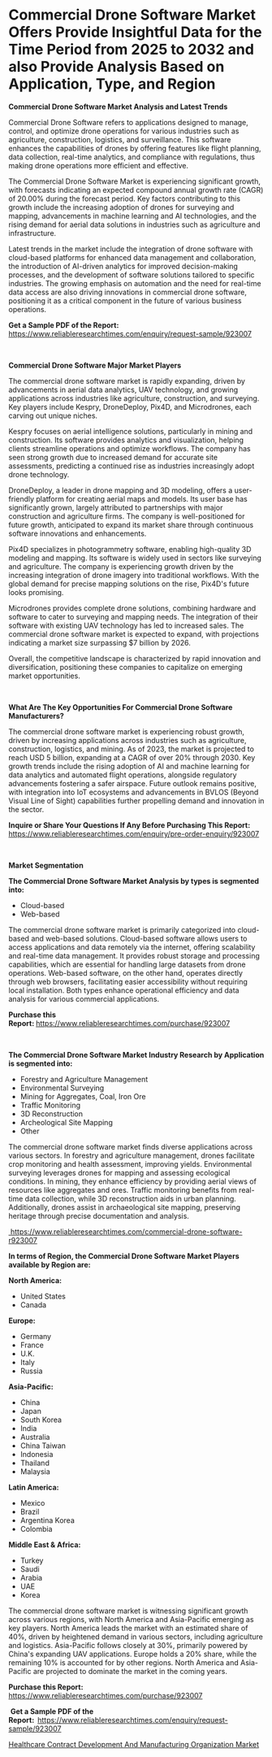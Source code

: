 <p><h1>Commercial Drone Software Market Offers Provide Insightful Data for the Time Period from 2025 to 2032 and also Provide Analysis Based on Application, Type, and Region</h1></p><p><strong>Commercial Drone Software Market Analysis and Latest Trends</strong></p>
<p><p>Commercial Drone Software refers to applications designed to manage, control, and optimize drone operations for various industries such as agriculture, construction, logistics, and surveillance. This software enhances the capabilities of drones by offering features like flight planning, data collection, real-time analytics, and compliance with regulations, thus making drone operations more efficient and effective.</p><p>The Commercial Drone Software Market is experiencing significant growth, with forecasts indicating an expected compound annual growth rate (CAGR) of 20.00% during the forecast period. Key factors contributing to this growth include the increasing adoption of drones for surveying and mapping, advancements in machine learning and AI technologies, and the rising demand for aerial data solutions in industries such as agriculture and infrastructure.</p><p>Latest trends in the market include the integration of drone software with cloud-based platforms for enhanced data management and collaboration, the introduction of AI-driven analytics for improved decision-making processes, and the development of software solutions tailored to specific industries. The growing emphasis on automation and the need for real-time data access are also driving innovations in commercial drone software, positioning it as a critical component in the future of various business operations.</p></p>
<p><strong>Get a Sample PDF of the Report:&nbsp;</strong> <a href="https://www.reliableresearchtimes.com/enquiry/request-sample/923007?utm_campaign=2937&utm_medium=2&utm_source=Github&utm_content=ia&utm_term=05032025&utm_id=commercial-drone-software">https://www.reliableresearchtimes.com/enquiry/request-sample/923007</a></p>
<p>&nbsp;</p>
<p><strong>Commercial Drone Software Major Market Players</strong></p>
<p><p>The commercial drone software market is rapidly expanding, driven by advancements in aerial data analytics, UAV technology, and growing applications across industries like agriculture, construction, and surveying. Key players include Kespry, DroneDeploy, Pix4D, and Microdrones, each carving out unique niches.</p><p>Kespry focuses on aerial intelligence solutions, particularly in mining and construction. Its software provides analytics and visualization, helping clients streamline operations and optimize workflows. The company has seen strong growth due to increased demand for accurate site assessments, predicting a continued rise as industries increasingly adopt drone technology.</p><p>DroneDeploy, a leader in drone mapping and 3D modeling, offers a user-friendly platform for creating aerial maps and models. Its user base has significantly grown, largely attributed to partnerships with major construction and agriculture firms. The company is well-positioned for future growth, anticipated to expand its market share through continuous software innovations and enhancements.</p><p>Pix4D specializes in photogrammetry software, enabling high-quality 3D modeling and mapping. Its software is widely used in sectors like surveying and agriculture. The company is experiencing growth driven by the increasing integration of drone imagery into traditional workflows. With the global demand for precise mapping solutions on the rise, Pix4D's future looks promising.</p><p>Microdrones provides complete drone solutions, combining hardware and software to cater to surveying and mapping needs. The integration of their software with existing UAV technology has led to increased sales. The commercial drone software market is expected to expand, with projections indicating a market size surpassing $7 billion by 2026.</p><p>Overall, the competitive landscape is characterized by rapid innovation and diversification, positioning these companies to capitalize on emerging market opportunities.</p></p>
<p>&nbsp;</p>
<p><strong>What Are The Key Opportunities For Commercial Drone Software Manufacturers?</strong></p>
<p><p>The commercial drone software market is experiencing robust growth, driven by increasing applications across industries such as agriculture, construction, logistics, and mining. As of 2023, the market is projected to reach USD 5 billion, expanding at a CAGR of over 20% through 2030. Key growth trends include the rising adoption of AI and machine learning for data analytics and automated flight operations, alongside regulatory advancements fostering a safer airspace. Future outlook remains positive, with integration into IoT ecosystems and advancements in BVLOS (Beyond Visual Line of Sight) capabilities further propelling demand and innovation in the sector.</p></p>
<p><strong>Inquire or Share Your Questions If Any Before Purchasing This Report:</strong> <a href="https://www.reliableresearchtimes.com/enquiry/pre-order-enquiry/923007?utm_campaign=2937&utm_medium=2&utm_source=Github&utm_content=ia&utm_term=05032025&utm_id=commercial-drone-software">https://www.reliableresearchtimes.com/enquiry/pre-order-enquiry/923007</a></p>
<p>&nbsp;</p>
<p><strong>Market Segmentation</strong></p>
<p><strong>The Commercial Drone Software Market Analysis by types is segmented into:</strong></p>
<p><ul><li>Cloud-based</li><li>Web-based</li></ul></p>
<p><p>The commercial drone software market is primarily categorized into cloud-based and web-based solutions. Cloud-based software allows users to access applications and data remotely via the internet, offering scalability and real-time data management. It provides robust storage and processing capabilities, which are essential for handling large datasets from drone operations. Web-based software, on the other hand, operates directly through web browsers, facilitating easier accessibility without requiring local installation. Both types enhance operational efficiency and data analysis for various commercial applications.</p></p>
<p><strong>Purchase this Report:&nbsp;</strong><a href="https://www.reliableresearchtimes.com/purchase/923007?utm_campaign=2937&utm_medium=2&utm_source=Github&utm_content=ia&utm_term=05032025&utm_id=commercial-drone-software">https://www.reliableresearchtimes.com/purchase/923007</a></p>
<p>&nbsp;</p>
<p><strong>The Commercial Drone Software Market Industry Research by Application is segmented into:</strong></p>
<p><ul><li>Forestry and Agriculture Management</li><li>Environmental Surveying</li><li>Mining for Aggregates, Coal, Iron Ore</li><li>Traffic Monitoring</li><li>3D Reconstruction</li><li>Archeological Site Mapping</li><li>Other</li></ul></p>
<p><p>The commercial drone software market finds diverse applications across various sectors. In forestry and agriculture management, drones facilitate crop monitoring and health assessment, improving yields. Environmental surveying leverages drones for mapping and assessing ecological conditions. In mining, they enhance efficiency by providing aerial views of resources like aggregates and ores. Traffic monitoring benefits from real-time data collection, while 3D reconstruction aids in urban planning. Additionally, drones assist in archaeological site mapping, preserving heritage through precise documentation and analysis.</p></p>
<p><a href="https://www.reliableresearchtimes.com/commercial-drone-software-r923007?utm_campaign=2937&utm_medium=2&utm_source=Github&utm_content=ia&utm_term=05032025&utm_id=commercial-drone-software">&nbsp;https://www.reliableresearchtimes.com/commercial-drone-software-r923007</a></p>
<p><strong>In terms of Region, the Commercial Drone Software Market Players available by Region are:</strong></p>
<p>
    <p> <strong> North America: </strong>
        <ul>
            <li>United States</li>
            <li>Canada</li>
        </ul>
        </p> 
    <p> <strong> Europe: </strong>
        <ul>
            <li>Germany</li>
            <li>France</li>
            <li>U.K.</li>
            <li>Italy</li>
            <li>Russia</li>
        </ul>
        </p> 
    <p> <strong> Asia-Pacific: </strong>
        <ul>
            <li>China</li>
            <li>Japan</li>
            <li>South Korea</li>
            <li>India</li>
            <li>Australia</li>
            <li>China Taiwan</li>
            <li>Indonesia</li>
            <li>Thailand</li>
            <li>Malaysia</li>
        </ul>
        </p> 
    <p> <strong> Latin America: </strong>
        <ul>
            <li>Mexico</li>
            <li>Brazil</li>
            <li>Argentina Korea</li>
            <li>Colombia</li>
        </ul>
        </p> 
    <p> <strong> Middle East & Africa: </strong>
        <ul>
            <li>Turkey</li>
            <li>Saudi</li>
            <li>Arabia</li>
            <li>UAE</li>
            <li>Korea</li>
        </ul>
    </p>
    </p>
<p><p>The commercial drone software market is witnessing significant growth across various regions, with North America and Asia-Pacific emerging as key players. North America leads the market with an estimated share of 40%, driven by heightened demand in various sectors, including agriculture and logistics. Asia-Pacific follows closely at 30%, primarily powered by China's expanding UAV applications. Europe holds a 20% share, while the remaining 10% is accounted for by other regions. North America and Asia-Pacific are projected to dominate the market in the coming years.</p></p>
<p><strong>Purchase this Report: </strong><a href="https://www.reliableresearchtimes.com/purchase/923007?utm_campaign=2937&utm_medium=2&utm_source=Github&utm_content=ia&utm_term=05032025&utm_id=commercial-drone-software">https://www.reliableresearchtimes.com/purchase/923007</a></p>
<p>&nbsp;<strong>Get a Sample PDF of the Report:&nbsp;&nbsp;</strong><a href="https://www.reliableresearchtimes.com/enquiry/request-sample/923007?utm_campaign=2937&utm_medium=2&utm_source=Github&utm_content=ia&utm_term=05032025&utm_id=commercial-drone-software">https://www.reliableresearchtimes.com/enquiry/request-sample/923007</a></p>
<p><strong></strong></p>
<p><p><a href="https://github.com/benhaeneye/Market-Research-Report-List-1/blob/main/healthcare-contract-development-and-manufacturing-organization-market.md?utm_campaign=2937&utm_medium=2&utm_source=Github&utm_content=ia&utm_term=05032025&utm_id=commercial-drone-software">Healthcare Contract Development And Manufacturing Organization Market</a></p></p>